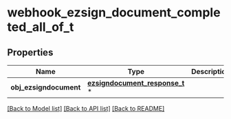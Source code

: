# webhook_ezsign_document_completed_all_of_t

## Properties
Name | Type | Description | Notes
------------ | ------------- | ------------- | -------------
**obj_ezsigndocument** | [**ezsigndocument_response_t**](ezsigndocument_response.md) \* |  | 

[[Back to Model list]](../README.md#documentation-for-models) [[Back to API list]](../README.md#documentation-for-api-endpoints) [[Back to README]](../README.md)



